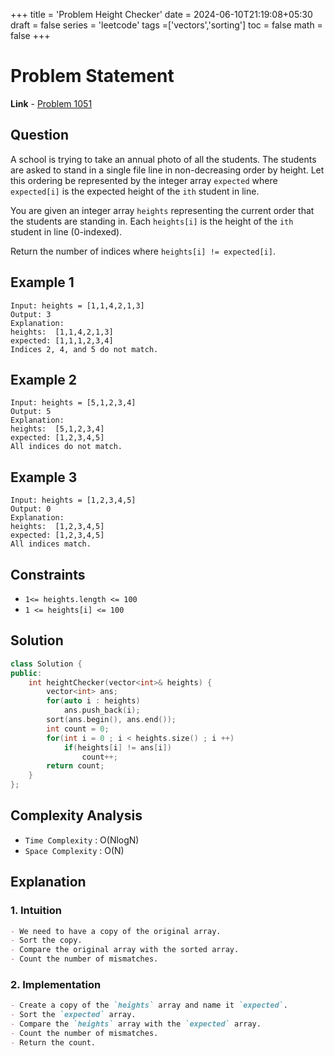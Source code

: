 +++
title = 'Problem Height Checker'
date = 2024-06-10T21:19:08+05:30
draft = false
series = 'leetcode'
tags =['vectors','sorting']
toc = false
math = false
+++

# Problem Statement

**Link** - [Problem 1051](https://leetcode.com/problems/height-checker/description/)

## Question

A school is trying to take an annual photo of all the students. The students are asked to stand in a single file line in non-decreasing order by height. Let this ordering be represented by the integer array `expected` where `expected[i]` is the expected height of the `ith` student in line.

You are given an integer array `heights` representing the current order that the students are standing in. Each `heights[i]` is the height of the `ith` student in line (0-indexed).

Return the number of indices where `heights[i] != expected[i]`.

## Example 1

```text
Input: heights = [1,1,4,2,1,3]
Output: 3
Explanation:
heights:  [1,1,4,2,1,3]
expected: [1,1,1,2,3,4]
Indices 2, 4, and 5 do not match.
```

## Example 2

```text
Input: heights = [5,1,2,3,4]
Output: 5
Explanation:
heights:  [5,1,2,3,4]
expected: [1,2,3,4,5]
All indices do not match.
```

## Example 3

```text
Input: heights = [1,2,3,4,5]
Output: 0
Explanation:
heights:  [1,2,3,4,5]
expected: [1,2,3,4,5]
All indices match.
```

## Constraints

- `1<= heights.length <= 100`
- `1 <= heights[i] <= 100`

## Solution

```cpp
class Solution {
public:
    int heightChecker(vector<int>& heights) {
        vector<int> ans;
        for(auto i : heights)
            ans.push_back(i);
        sort(ans.begin(), ans.end());
        int count = 0;
        for(int i = 0 ; i < heights.size() ; i ++)
            if(heights[i] != ans[i])
                count++;
        return count;
    }
};
```

## Complexity Analysis

- `Time Complexity` : O(NlogN)
- `Space Complexity` : O(N)

## Explanation

### 1. Intuition

```markdown
- We need to have a copy of the original array.
- Sort the copy.
- Compare the original array with the sorted array.
- Count the number of mismatches.
```

### 2. Implementation

```markdown
- Create a copy of the `heights` array and name it `expected`.
- Sort the `expected` array.
- Compare the `heights` array with the `expected` array.
- Count the number of mismatches.
- Return the count.
```
